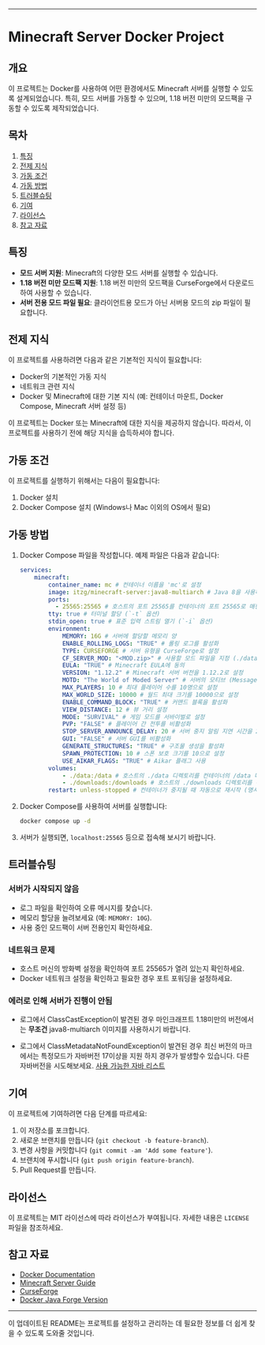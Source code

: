 
---

# Minecraft Server Docker Project

## 개요

이 프로젝트는 Docker를 사용하여 어떤 환경에서도 Minecraft 서버를 실행할 수 있도록 설계되었습니다. 특히, 모드 서버를 가동할 수 있으며, 1.18 버전 미만의 모드팩을 구동할 수 있도록 제작되었습니다.

## 목차

1. [특징](#특징)
2. [전제 지식](#전제-지식)
3. [가동 조건](#가동-조건)
4. [가동 방법](#가동-방법)
5. [트러블슈팅](#트러블슈팅)
6. [기여](#기여)
7. [라이선스](#라이선스)
8. [참고 자료](#참고-자료)

## 특징

- **모드 서버 지원**: Minecraft의 다양한 모드 서버를 실행할 수 있습니다.
- **1.18 버전 미만 모드팩 지원**: 1.18 버전 미만의 모드팩을 CurseForge에서 다운로드하여 사용할 수 있습니다.
- **서버 전용 모드 파일 필요**: 클라이언트용 모드가 아닌 서버용 모드의 zip 파일이 필요합니다.

## 전제 지식

이 프로젝트를 사용하려면 다음과 같은 기본적인 지식이 필요합니다:
- Docker의 기본적인 가동 지식
- 네트워크 관련 지식
- Docker 및 Minecraft에 대한 기본 지식 (예: 컨테이너 마운트, Docker Compose, Minecraft 서버 설정 등)

이 프로젝트는 Docker 또는 Minecraft에 대한 지식을 제공하지 않습니다. 따라서, 이 프로젝트를 사용하기 전에 해당 지식을 습득하셔야 합니다.

## 가동 조건

이 프로젝트를 실행하기 위해서는 다음이 필요합니다:
1. Docker 설치
2. Docker Compose 설치 (Windows나 Mac 이외의 OS에서 필요)

## 가동 방법

1. Docker Compose 파일을 작성합니다. 예제 파일은 다음과 같습니다:

    ```yaml
    services:
        minecraft:
            container_name: mc # 컨테이너 이름을 'mc'로 설정
            image: itzg/minecraft-server:java8-multiarch # Java 8을 사용하도록 설정된 Minecraft 서버 이미지
            ports: 
              - 25565:25565 # 호스트의 포트 25565를 컨테이너의 포트 25565로 매핑
            tty: true # 터미널 할당 (`-t` 옵션)
            stdin_open: true # 표준 입력 스트림 열기 (`-i` 옵션)
            environment:
                MEMORY: 16G # 서버에 할당할 메모리 양
                ENABLE_ROLLING_LOGS: "TRUE" # 롤링 로그를 활성화
                TYPE: CURSEFORGE # 서버 유형을 CurseForge로 설정
                CF_SERVER_MOD: "<MOD.zip>" # 사용할 모드 파일을 지정 (./data 폴더 내에 모드 파일을 위치)
                EULA: "TRUE" # Minecraft EULA에 동의
                VERSION: "1.12.2" # Minecraft 서버 버전을 1.12.2로 설정
                MOTD: "The World of Moded Server" # 서버의 모티브 (Message of the Day)
                MAX_PLAYERS: 10 # 최대 플레이어 수를 10명으로 설정
                MAX_WORLD_SIZE: 10000 # 월드 최대 크기를 10000으로 설정
                ENABLE_COMMAND_BLOCK: "TRUE" # 커맨드 블록을 활성화
                VIEW_DISTANCE: 12 # 뷰 거리 설정
                MODE: "SURVIVAL" # 게임 모드를 서바이벌로 설정
                PVP: "FALSE" # 플레이어 간 전투를 비활성화
                STOP_SERVER_ANNOUNCE_DELAY: 20 # 서버 중지 알림 지연 시간을 20초로 설정
                GUI: "FALSE" # 서버 GUI를 비활성화
                GENERATE_STRUCTURES: "TRUE" # 구조물 생성을 활성화
                SPAWN_PROTECTION: 10 # 스폰 보호 크기를 10으로 설정
                USE_AIKAR_FLAGS: "TRUE" # Aikar 플래그 사용
            volumes:
                - ./data:/data # 호스트의 ./data 디렉토리를 컨테이너의 /data 디렉토리로 마운트
                - ./downloads:/downloads # 호스트의 ./downloads 디렉토리를 컨테이너의 /downloads 디렉토리로 마운트
            restart: unless-stopped # 컨테이너가 중지될 때 자동으로 재시작 (명시적으로 중지할 때까지)
    ```

2. Docker Compose를 사용하여 서버를 실행합니다:

    ```sh
    docker compose up -d
    ```

3. 서버가 실행되면, `localhost:25565` 등으로 접속해 보시기 바랍니다.

## 트러블슈팅

### 서버가 시작되지 않음

- 로그 파일을 확인하여 오류 메시지를 찾습니다.
- 메모리 할당을 늘려보세요 (예: `MEMORY: 10G`).
- 사용 중인 모드팩이 서버 전용인지 확인하세요.

### 네트워크 문제

- 호스트 머신의 방화벽 설정을 확인하여 포트 25565가 열려 있는지 확인하세요.
- Docker 네트워크 설정을 확인하고 필요한 경우 포트 포워딩을 설정하세요.

### 에러로 인해 서버가 진행이 안됨

- 로그에서 ClassCastException이 발견된 경우 마인크래프트 1.18미만의 버전에서는 **무조건** java8-multiarch 이미지를 사용하시기 바랍니다.

- 로그에서 ClassMetadataNotFoundException이 발견된 경우 최신 버전의 마크에서는 특정모드가 자바버전 17이상을 지원 하지 경우가 발생할수 있습니다. 다른 자바버전을 시도해보세요. [사용 가능한 자바 리스트](https://docker-minecraft-server.readthedocs.io/en/latest/versions/java/)


## 기여

이 프로젝트에 기여하려면 다음 단계를 따르세요:

1. 이 저장소를 포크합니다.
2. 새로운 브랜치를 만듭니다 (`git checkout -b feature-branch`).
3. 변경 사항을 커밋합니다 (`git commit -am 'Add some feature'`).
4. 브랜치에 푸시합니다 (`git push origin feature-branch`).
5. Pull Request를 만듭니다.

## 라이선스

이 프로젝트는 MIT 라이선스에 따라 라이선스가 부여됩니다. 자세한 내용은 `LICENSE` 파일을 참조하세요.

## 참고 자료

- [Docker Documentation](https://docs.docker.com)
- [Minecraft Server Guide](https://minecraft.gamepedia.com/Tutorials/Setting_up_a_server)
- [CurseForge](https://www.curseforge.com)
- [Docker Java Forge Version](https://docker-minecraft-server.readthedocs.io/en/latest/versions/java/#forge-versions)
---

이 업데이트된 README는 프로젝트를 설정하고 관리하는 데 필요한 정보를 더 쉽게 찾을 수 있도록 도와줄 것입니다.